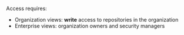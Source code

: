 Access requires:
* Organization views: **write** access to repositories in the organization
* Enterprise views: organization owners and security managers

